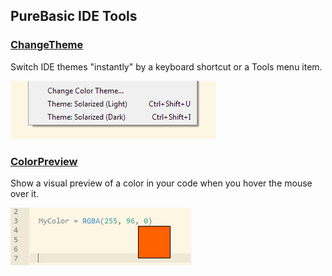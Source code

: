 ## PureBasic IDE Tools

### [ChangeTheme](./ChangeTheme/)
Switch IDE themes "instantly" by a keyboard shortcut or a Tools menu item.

![](./ChangeTheme/ChangeTheme.png)

### [ColorPreview](./ColorPreview/)
Show a visual preview of a color in your code when you hover the mouse over it.

![](./ColorPreview/ColorPreview.png)
